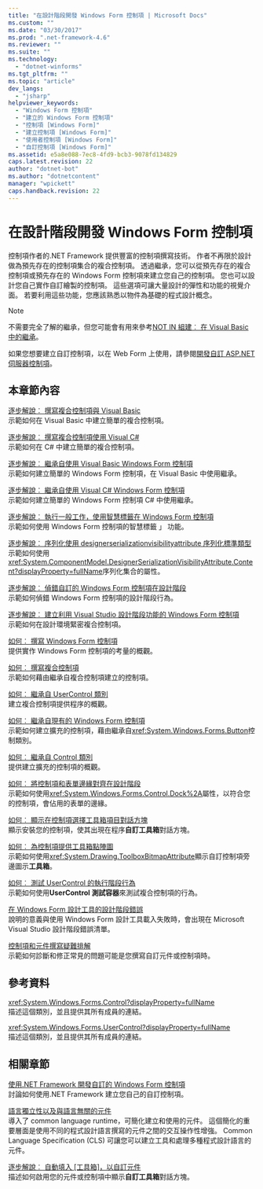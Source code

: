 ```yaml
---
title: "在設計階段開發 Windows Form 控制項 | Microsoft Docs"
ms.custom: ""
ms.date: "03/30/2017"
ms.prod: ".net-framework-4.6"
ms.reviewer: ""
ms.suite: ""
ms.technology: 
  - "dotnet-winforms"
ms.tgt_pltfrm: ""
ms.topic: "article"
dev_langs: 
  - "jsharp"
helpviewer_keywords: 
  - "Windows Form 控制項"
  - "建立的 Windows Form 控制項"
  - "控制項 [Windows Form]"
  - "建立控制項 [Windows Form]"
  - "使用者控制項 [Windows Form]"
  - "自訂控制項 [Windows Form]"
ms.assetid: e5a8e088-7ec8-4fd9-bcb3-9078fd134829
caps.latest.revision: 22
author: "dotnet-bot"
ms.author: "dotnetcontent"
manager: "wpickett"
caps.handback.revision: 22
---
```

# 在設計階段開發 Windows Form 控制項
控制項作者的.NET Framework 提供豐富的控制項撰寫技術。 作者不再限於設計做為預先存在的控制項集合的複合控制項。 透過繼承，您可以從預先存在的複合控制項或預先存在的 Windows Form 控制項來建立您自己的控制項。 您也可以設計您自己實作自訂繪製的控制項。 這些選項可讓大量設計的彈性和功能的視覺介面。 若要利用這些功能，您應該熟悉以物件為基礎的程式設計概念。  
  
> [!NOTE]
>  不需要完全了解的繼承，但您可能會有用來參考[NOT IN 組建︰ 在 Visual Basic 中的繼承](http://msdn.microsoft.com/zh-tw/e5e6e240-ed31-4657-820c-079b7c79313c)。  
  
 如果您想要建立自訂控制項，以在 Web Form 上使用，請參閱[開發自訂 ASP.NET 伺服器控制項](../Topic/Developing%20Custom%20ASP.NET%20Server%20Controls.md)。  
  
## <a name="in-this-section"></a>本章節內容  
 [逐步解說︰ 撰寫複合控制項與 Visual Basic](../../../../docs/framework/winforms/controls/walkthrough-authoring-a-composite-control-with-visual-basic.md)  
 示範如何在 Visual Basic 中建立簡單的複合控制項。  
  
 [逐步解說︰ 撰寫複合控制項使用 Visual C#](../../../../docs/framework/winforms/controls/walkthrough-authoring-a-composite-control-with-visual-csharp.md)  
 示範如何在 C# 中建立簡單的複合控制項。  
  
 [逐步解說︰ 繼承自使用 Visual Basic Windows Form 控制項](../../../../docs/framework/winforms/controls/walkthrough-inheriting-from-a-windows-forms-control-with-visual-basic.md)  
 示範如何建立簡單的 Windows Form 控制項，在 Visual Basic 中使用繼承。  
  
 [逐步解說︰ 繼承自使用 Visual C# Windows Form 控制項](../../../../docs/framework/winforms/controls/walkthrough-inheriting-from-a-windows-forms-control-with-visual-csharp.md)  
 示範如何建立簡單的 Windows Form 控制項 C# 中使用繼承。  
  
 [逐步解說︰ 執行一般工作，使用智慧標籤在 Windows Form 控制項](../../../../docs/framework/winforms/controls/performing-common-tasks-using-smart-tags-on-wf-controls.md)  
 示範如何使用 Windows Form 控制項的智慧標籤 」 功能。  
  
 [逐步解說︰ 序列化使用 designerserializationvisibilityattribute 序列化標準類型](../../../../docs/framework/winforms/controls/serializing-collections-designerserializationvisibilityattribute.md)  
 示範如何使用<xref:System.ComponentModel.DesignerSerializationVisibilityAttribute.Content?displayProperty=fullName>序列化集合的屬性。  
  
 [逐步解說︰ 偵錯自訂的 Windows Form 控制項在設計階段](../../../../docs/framework/winforms/controls/walkthrough-debugging-custom-windows-forms-controls-at-design-time.md)  
 示範如何偵錯 Windows Form 控制項的設計階段行為。  
  
 [逐步解說︰ 建立利用 Visual Studio 設計階段功能的 Windows Form 控制項](../../../../docs/framework/winforms/controls/creating-a-wf-control-design-time-features.md)  
 示範如何在設計環境緊密複合控制項。  
  
 [如何︰ 撰寫 Windows Form 控制項](../../../../docs/framework/winforms/controls/how-to-author-controls-for-windows-forms.md)  
 提供實作 Windows Form 控制項的考量的概觀。  
  
 [如何︰ 撰寫複合控制項](../../../../docs/framework/winforms/controls/how-to-author-composite-controls.md)  
 示範如何藉由繼承自複合控制項建立的控制項。  
  
 [如何︰ 繼承自 UserControl 類別](../../../../docs/framework/winforms/controls/how-to-inherit-from-the-usercontrol-class.md)  
 建立複合控制項提供程序的概觀。  
  
 [如何︰ 繼承自現有的 Windows Form 控制項](../../../../docs/framework/winforms/controls/how-to-inherit-from-existing-windows-forms-controls.md)  
 示範如何建立擴充的控制項，藉由繼承自<xref:System.Windows.Forms.Button>控制類別。  
  
 [如何︰ 繼承自 Control 類別](../../../../docs/framework/winforms/controls/how-to-inherit-from-the-control-class.md)  
 提供建立擴充的控制項的概觀。  
  
 [如何︰ 將控制項和表單邊緣對齊在設計階段](../../../../docs/framework/winforms/controls/how-to-align-a-control-to-the-edges-of-forms-at-design-time.md)  
 示範如何使用<xref:System.Windows.Forms.Control.Dock%2A>屬性，以符合您的控制項，會佔用的表單的邊緣。  
  
 [如何︰ 顯示在控制項選擇工具箱項目對話方塊](../../../../docs/framework/winforms/controls/how-to-display-a-control-in-the-choose-toolbox-items-dialog-box.md)  
 顯示安裝您的控制項，使其出現在程序**自訂工具箱**對話方塊。  
  
 [如何︰ 為控制項提供工具箱點陣圖](../../../../docs/framework/winforms/controls/how-to-provide-a-toolbox-bitmap-for-a-control.md)  
 示範如何使用<xref:System.Drawing.ToolboxBitmapAttribute>顯示自訂控制項旁邊圖示**工具箱**。  
  
 [如何︰ 測試 UserControl 的執行階段行為](../../../../docs/framework/winforms/controls/how-to-test-the-run-time-behavior-of-a-usercontrol.md)  
 示範如何使用**UserControl 測試容器**來測試複合控制項的行為。  
  
 [在 Windows Form 設計工具的設計階段錯誤](../../../../docs/framework/winforms/controls/design-time-errors-in-the-windows-forms-designer.md)  
 說明的意義與使用 Windows Form 設計工具載入失敗時，會出現在 Microsoft Visual Studio 設計階段錯誤清單。  
  
 [控制項和元件撰寫疑難排解](../../../../docs/framework/winforms/controls/troubleshooting-control-and-component-authoring.md)  
 示範如何診斷和修正常見的問題可能是您撰寫自訂元件或控制項時。  
  
## <a name="reference"></a>參考資料  
 <xref:System.Windows.Forms.Control?displayProperty=fullName>  
 描述這個類別，並且提供其所有成員的連結。  
  
 <xref:System.Windows.Forms.UserControl?displayProperty=fullName>  
 描述這個類別，並且提供其所有成員的連結。  
  
## <a name="related-sections"></a>相關章節  
 [使用.NET Framework 開發自訂的 Windows Form 控制項](../../../../docs/framework/winforms/controls/developing-custom-windows-forms-controls.md)  
 討論如何使用.NET Framework 建立您自己的自訂控制項。  
  
 [語言獨立性以及與語言無關的元件](../../../../docs/standard/language-independence-and-language-independent-components.md)  
 導入了 common language runtime，可簡化建立和使用的元件。 這個簡化的重要層面是使用不同的程式設計語言撰寫的元件之間的交互操作性增強。 Common Language Specification (CLS) 可讓您可以建立工具和處理多種程式設計語言的元件。  
  
 [逐步解說︰ 自動填入 [工具箱]，以自訂元件](../Topic/Walkthrough:%20Automatically%20Populating%20the%20Toolbox%20with%20Custom%20Components.md)  
 描述如何啟用您的元件或控制項中顯示**自訂工具箱**對話方塊。